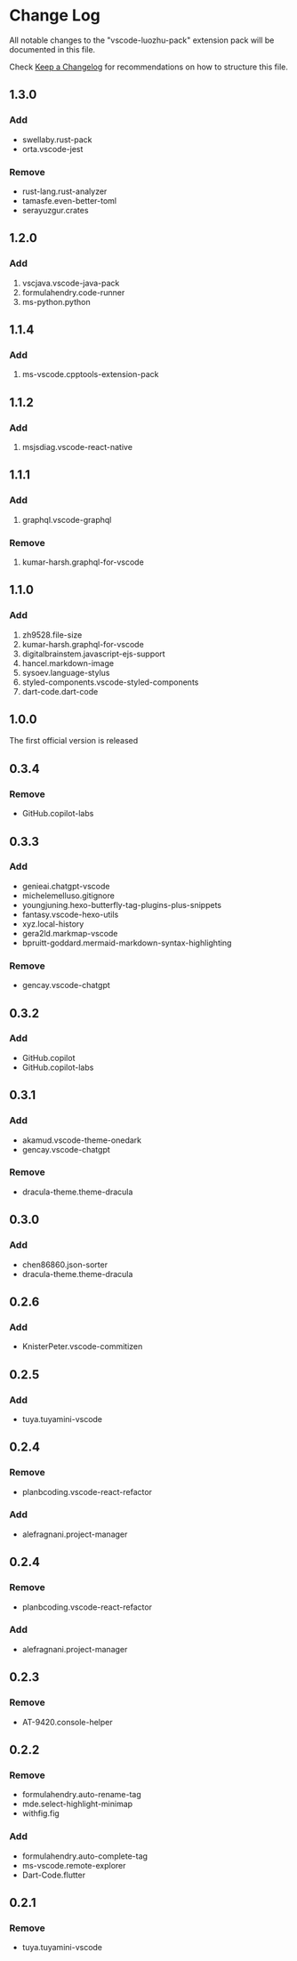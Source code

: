 # Change Log

All notable changes to the "vscode-luozhu-pack" extension pack will be documented in this file.

Check [Keep a Changelog](http://keepachangelog.com/) for recommendations on how to structure this file.

## 1.3.0

### Add

- swellaby.rust-pack
- orta.vscode-jest

### Remove

- rust-lang.rust-analyzer
- tamasfe.even-better-toml
- serayuzgur.crates

## 1.2.0

### Add

1. vscjava.vscode-java-pack
1. formulahendry.code-runner
1. ms-python.python

## 1.1.4

### Add

1. ms-vscode.cpptools-extension-pack

## 1.1.2

### Add

1. msjsdiag.vscode-react-native

## 1.1.1

### Add

1. graphql.vscode-graphql

### Remove

1. kumar-harsh.graphql-for-vscode

## 1.1.0

### Add

1. zh9528.file-size
1. kumar-harsh.graphql-for-vscode
1. digitalbrainstem.javascript-ejs-support
1. hancel.markdown-image
1. sysoev.language-stylus
1. styled-components.vscode-styled-components
1. dart-code.dart-code

## 1.0.0

The first official version is released

## 0.3.4

### Remove

- GitHub.copilot-labs

## 0.3.3

### Add

- genieai.chatgpt-vscode
- michelemelluso.gitignore
- youngjuning.hexo-butterfly-tag-plugins-plus-snippets
- fantasy.vscode-hexo-utils
- xyz.local-history
- gera2ld.markmap-vscode
- bpruitt-goddard.mermaid-markdown-syntax-highlighting

### Remove

- gencay.vscode-chatgpt

## 0.3.2

### Add

- GitHub.copilot
- GitHub.copilot-labs

## 0.3.1

### Add

- akamud.vscode-theme-onedark
- gencay.vscode-chatgpt

### Remove

- dracula-theme.theme-dracula

## 0.3.0

### Add

- chen86860.json-sorter
- dracula-theme.theme-dracula

## 0.2.6

### Add

- KnisterPeter.vscode-commitizen

## 0.2.5

### Add

- tuya.tuyamini-vscode

## 0.2.4

### Remove

- planbcoding.vscode-react-refactor

### Add

- alefragnani.project-manager

## 0.2.4

### Remove

- planbcoding.vscode-react-refactor

### Add

- alefragnani.project-manager

## 0.2.3

### Remove

- AT-9420.console-helper

## 0.2.2

### Remove

- formulahendry.auto-rename-tag
- mde.select-highlight-minimap
- withfig.fig

### Add

- formulahendry.auto-complete-tag
- ms-vscode.remote-explorer
- Dart-Code.flutter

## 0.2.1

### Remove

- tuya.tuyamini-vscode

